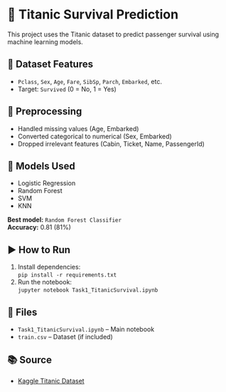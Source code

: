 # 🚢 Titanic Survival Prediction

This project uses the Titanic dataset to predict passenger survival using machine learning models.

## 📄 Dataset Features

- `Pclass`, `Sex`, `Age`, `Fare`, `SibSp`, `Parch`, `Embarked`, etc.
- Target: `Survived` (0 = No, 1 = Yes)

## 🧼 Preprocessing

- Handled missing values (Age, Embarked)
- Converted categorical to numerical (Sex, Embarked)
- Dropped irrelevant features (Cabin, Ticket, Name, PassengerId)

## 🤖 Models Used

- Logistic Regression
- Random Forest
- SVM
- KNN

**Best model:** `Random Forest Classifier`  
**Accuracy:** 0.81 (81%)

## ▶️ How to Run

1. Install dependencies:  
   `pip install -r requirements.txt`
2. Run the notebook:  
   `jupyter notebook Task1_TitanicSurvival.ipynb`

## 📁 Files

- `Task1_TitanicSurvival.ipynb` – Main notebook
- `train.csv` – Dataset (if included)

## 📚 Source

- [Kaggle Titanic Dataset](https://www.kaggle.com/competitions/titanic)